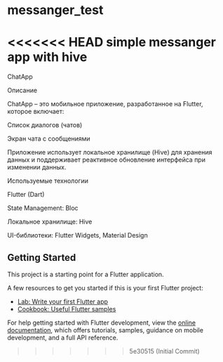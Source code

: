 # messanger_test
<<<<<<< HEAD
simple messanger app with hive
=======

ChatApp

Описание

ChatApp – это мобильное приложение, разработанное на Flutter, которое включает:

Список диалогов (чатов)

Экран чата с сообщениями

Приложение использует локальное хранилище (Hive) для хранения данных и поддерживает реактивное обновление интерфейса при изменении данных.

Используемые технологии

Flutter (Dart)

State Management: Bloc

Локальное хранилище: Hive

UI-библиотеки: Flutter Widgets, Material Design

## Getting Started

This project is a starting point for a Flutter application.

A few resources to get you started if this is your first Flutter project:

- [Lab: Write your first Flutter app](https://docs.flutter.dev/get-started/codelab)
- [Cookbook: Useful Flutter samples](https://docs.flutter.dev/cookbook)

For help getting started with Flutter development, view the
[online documentation](https://docs.flutter.dev/), which offers tutorials,
samples, guidance on mobile development, and a full API reference.
>>>>>>> 5e30515 (Initial Commit)
